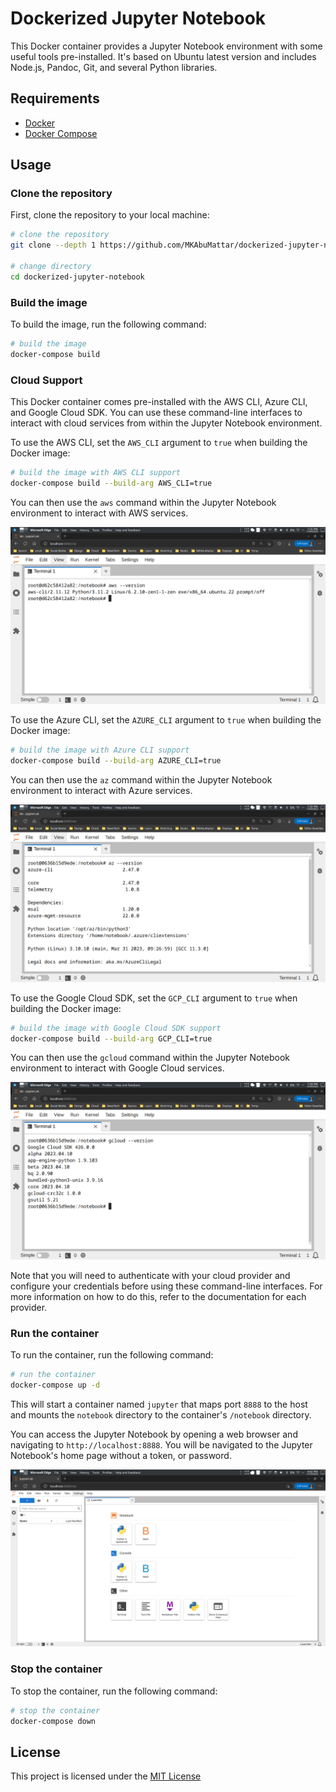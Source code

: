 # Dockerized Jupyter Notebook

This Docker container provides a Jupyter Notebook environment with some useful tools pre-installed. It's based on Ubuntu latest version and includes Node.js, Pandoc, Git, and several Python libraries.

## Requirements

- [Docker](https://www.docker.com/)
- [Docker Compose](https://docs.docker.com/compose/)

## Usage

### Clone the repository

First, clone the repository to your local machine:

```bash
# clone the repository
git clone --depth 1 https://github.com/MKAbuMattar/dockerized-jupyter-notebook.git

# change directory
cd dockerized-jupyter-notebook
```

### Build the image

To build the image, run the following command:

```bash
# build the image
docker-compose build
```

### Cloud Support

This Docker container comes pre-installed with the AWS CLI, Azure CLI, and Google Cloud SDK. You can use these command-line interfaces to interact with cloud services from within the Jupyter Notebook environment.

To use the AWS CLI, set the `AWS_CLI` argument to `true` when building the Docker image:

```bash
# build the image with AWS CLI support
docker-compose build --build-arg AWS_CLI=true
```

You can then use the `aws` command within the Jupyter Notebook environment to interact with AWS services.

![AWS CLI](./assets/aws-cli.png)

To use the Azure CLI, set the `AZURE_CLI` argument to `true` when building the Docker image:

```bash
# build the image with Azure CLI support
docker-compose build --build-arg AZURE_CLI=true
```

You can then use the `az` command within the Jupyter Notebook environment to interact with Azure services.

![Azure CLI](./assets/azure-cli.png)

To use the Google Cloud SDK, set the `GCP_CLI` argument to `true` when building the Docker image:

```bash
# build the image with Google Cloud SDK support
docker-compose build --build-arg GCP_CLI=true
```

You can then use the `gcloud` command within the Jupyter Notebook environment to interact with Google Cloud services.

![Google Cloud SDK](./assets/gcp-cli.png)

Note that you will need to authenticate with your cloud provider and configure your credentials before using these command-line interfaces. For more information on how to do this, refer to the documentation for each provider.

### Run the container

To run the container, run the following command:

```bash
# run the container
docker-compose up -d
```

This will start a container named `jupyter` that maps port `8888` to the host and mounts the `notebook` directory to the container's `/notebook` directory.

You can access the Jupyter Notebook by opening a web browser and navigating to `http://localhost:8888`. You will be navigated to the Jupyter Notebook's home page without a token, or password.

![Jupyter Notebook Home Page](./assets/jupyter-notebook-home-page.png)

### Stop the container

To stop the container, run the following command:

```bash
# stop the container
docker-compose down
```

## License

This project is licensed under the [MIT License](LICENSE)
